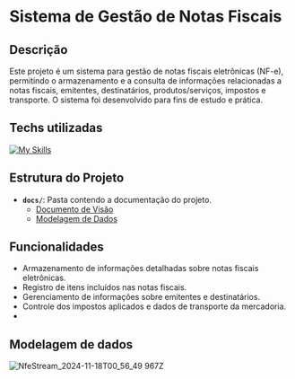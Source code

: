 # Sistema de Gestão de Notas Fiscais

## Descrição

Este projeto é um sistema para gestão de notas fiscais eletrônicas (NF-e), permitindo o armazenamento e a consulta de informações relacionadas a notas fiscais, emitentes, destinatários, produtos/serviços, impostos e transporte. O sistema foi desenvolvido para fins de estudo e prática.

## Techs utilizadas
  [![My Skills](https://skillicons.dev/icons?i=java,spring,postgres,mongodb,docker&theme=dark)](https://skillicons.dev)

## Estrutura do Projeto

- **`docs/`**: Pasta contendo a documentação do projeto.
    - [Documento de Visão](docs/documentodevisao.md)
    - [Modelagem de Dados](docs/modelagemdedados.md)

## Funcionalidades

- Armazenamento de informações detalhadas sobre notas fiscais eletrônicas.
- Registro de itens incluídos nas notas fiscais.
- Gerenciamento de informações sobre emitentes e destinatários.
- Controle dos impostos aplicados e dados de transporte da mercadoria.
- 
## Modelagem de dados

![NfeStream_2024-11-18T00_56_49 967Z](https://github.com/user-attachments/assets/bbb23c57-3995-4344-9ab2-9e82214058cd)
